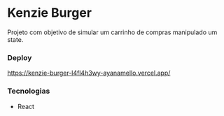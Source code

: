 # Kenzie Burger
Projeto com objetivo de simular um carrinho de compras manipulado um state.

### Deploy
https://kenzie-burger-l4fl4h3wy-ayanamello.vercel.app/

### Tecnologias
- React
